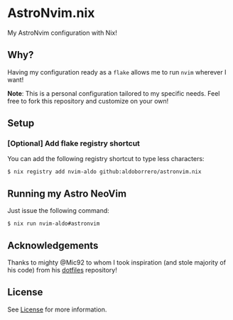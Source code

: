 # AstroNvim.nix

My AstroNvim configuration with Nix!

## Why?

Having my configuration ready as a `flake` allows me to run `nvim` wherever I want!

**Note**: This is a personal configuration tailored to my specific needs. Feel free to fork this repository and customize on your own!

## Setup

### \[Optional\] Add flake registry shortcut

You can add the following registry shortcut to type less characters:

```console
$ nix registry add nvim-aldo github:aldoborrero/astronvim.nix
```

## Running my Astro NeoVim

Just issue the following command:

```console
$ nix run nvim-aldo#astronvim
```

## Acknowledgements

Thanks to mighty @Mic92 to whom I took inspiration (and stole majority of his code) from his [dotfiles](https://github.com/mic92/dotfiles) repository!

## License

See [License](License) for more information.
